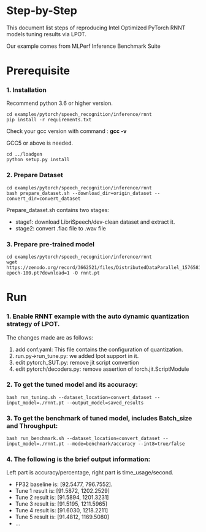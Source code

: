 Step-by-Step
============

This document list steps of reproducing Intel Optimized PyTorch RNNT models tuning results via LPOT.

Our example comes from MLPerf Inference Benchmark Suite


# Prerequisite

### 1. Installation
  Recommend python 3.6 or higher version.

  ```shell
  cd examples/pytorch/speech_recognition/inference/rnnt
  pip install -r requirements.txt
  ```
  Check your gcc version with command : **gcc -v**

  GCC5 or above is needed.

  ```shell
  cd ../loadgen
  python setup.py install
  ```

### 2. Prepare Dataset

  ```shell
  cd examples/pytorch/speech_recognition/inference/rnnt
  bash prepare_dataset.sh --download_dir=origin_dataset --convert_dir=convert_dataset
  ```

  Prepare_dataset.sh contains two stages:
  - stage1: download LibriSpeech/dev-clean dataset and extract it.
  - stage2: convert .flac file to .wav file

### 3. Prepare pre-trained model

  ```shell
  cd examples/pytorch/speech_recognition/inference/rnnt
  wget https://zenodo.org/record/3662521/files/DistributedDataParallel_1576581068.9962234-epoch-100.pt?download=1 -O rnnt.pt
  ```

# Run

### 1. Enable RNNT example with the auto dynamic quantization strategy of LPOT.

  The changes made are as follows:
  1. add conf.yaml:
    This file contains the configuration of quantization.
  2. run.py->run_tune.py:
    we added lpot support in it.
  3. edit pytorch_SUT.py:
    remove jit script convertion
  4. edit pytorch/decoders.py:
    remove assertion of torch.jit.ScriptModule

### 2. To get the tuned model and its accuracy: 

    bash run_tuning.sh --dataset_location=convert_dataset --input_model=./rnnt.pt --output_model=saved_results

### 3. To get the benchmark of tuned model, includes Batch_size and Throughput: 

    bash run_benchmark.sh --dataset_location=convert_dataset --input_model=./rnnt.pt --mode=benchmark/accuracy --int8=true/false

### 4. The following is the brief output information:

Left part is accuracy/percentage, right part is time_usage/second.

  - FP32 baseline is: [92.5477, 796.7552]. 
  - Tune 1 result is: [91.5872, 1202.2529]
  - Tune 2 result is: [91.5894, 1201.3231]
  - Tune 3 result is: [91.5195, 1211.5965]
  - Tune 4 result is: [91.6030, 1218.2211]
  - Tune 5 result is: [91.4812, 1169.5080]
  - ...

